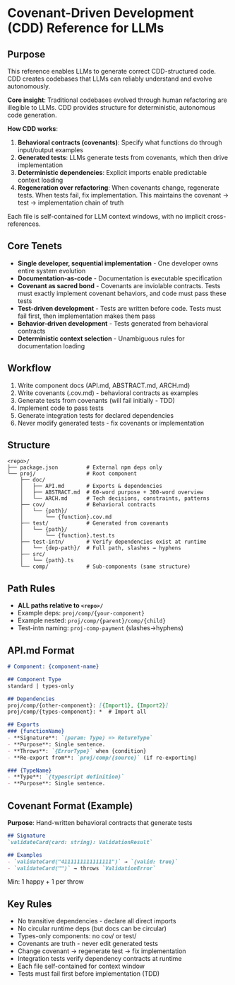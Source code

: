 # Covenant-Driven Development (CDD) Reference for LLMs

## Purpose

This reference enables LLMs to generate correct CDD-structured code. CDD creates codebases that LLMs can reliably understand and evolve autonomously.

**Core insight**: Traditional codebases evolved through human refactoring are illegible to LLMs. CDD provides structure for deterministic, autonomous code generation.

**How CDD works**:

1. **Behavioral contracts (covenants)**: Specify what functions do through input/output examples
2. **Generated tests**: LLMs generate tests from covenants, which then drive implementation
3. **Deterministic dependencies**: Explicit imports enable predictable context loading
4. **Regeneration over refactoring**: When covenants change, regenerate tests. When tests fail, fix implementation. This maintains the covenant → test → implementation chain of truth

Each file is self-contained for LLM context windows, with no implicit cross-references.


## Core Tenets

- **Single developer, sequential implementation** - One developer owns entire system evolution
- **Documentation-as-code** - Documentation is executable specification
- **Covenant as sacred bond** - Covenants are inviolable contracts. Tests must exactly implement covenant behaviors, and code must pass these tests
- **Test-driven development** - Tests are written before code. Tests must fail first, then implementation makes them pass
- **Behavior-driven development** - Tests generated from behavioral contracts
- **Deterministic context selection** - Unambiguous rules for documentation loading

## Workflow
1. Write component docs (API.md, ABSTRACT.md, ARCH.md)
2. Write covenants (.cov.md) - behavioral contracts as examples
3. Generate tests from covenants (will fail initially - TDD)
4. Implement code to pass tests
5. Generate integration tests for declared dependencies
6. Never modify generated tests - fix covenants or implementation

## Structure
```
<repo>/
├── package.json         # External npm deps only
└── proj/                # Root component
    ├── doc/
    │   ├── API.md       # Exports & dependencies
    │   ├── ABSTRACT.md  # 60-word purpose + 300-word overview
    │   └── ARCH.md      # Tech decisions, constraints, patterns
    ├── cov/             # Behavioral contracts
    │   └── {path}/
    │       └── {function}.cov.md
    ├── test/            # Generated from covenants
    │   └── {path}/
    │       └── {function}.test.ts
    ├── test-intn/       # Verify dependencies exist at runtime
    │   └── {dep-path}/  # Full path, slashes → hyphens
    ├── src/
    │   └── {path}.ts
    └── comp/            # Sub-components (same structure)
```

## Path Rules
- **ALL paths relative to `<repo>/`**
- Example deps: `proj/comp/{your-component}`
- Example nested: `proj/comp/{parent}/comp/{child}`
- Test-intn naming: `proj-comp-payment` (slashes→hyphens)

## API.md Format
```markdown
# Component: {component-name}

## Component Type
standard | types-only

## Dependencies
proj/comp/{other-component}: [{Import1}, {Import2}]
proj/comp/{types-component}: *  # Import all

## Exports
### {functionName}
- **Signature**: `(param: Type) => ReturnType`
- **Purpose**: Single sentence.
- **Throws**: `{ErrorType}` when {condition}
- **Re-export from**: `proj/comp/{source}` (if re-exporting)

### {TypeName}
- **Type**: `{typescript definition}`
- **Purpose**: Single sentence.
```

## Covenant Format (Example)
**Purpose**: Hand-written behavioral contracts that generate tests
```markdown
## Signature
`validateCard(card: string): ValidationResult`

## Examples
- `validateCard("4111111111111111")` → `{valid: true}`
- `validateCard("")` → throws `ValidationError`
```
Min: 1 happy + 1 per throw

## Key Rules
- No transitive dependencies - declare all direct imports
- No circular runtime deps (but docs can be circular)
- Types-only components: no cov/ or test/
- Covenants are truth - never edit generated tests
- Change covenant → regenerate test → fix implementation
- Integration tests verify dependency contracts at runtime
- Each file self-contained for context window
- Tests must fail first before implementation (TDD)
